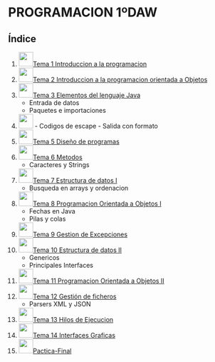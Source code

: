 # PROGRAMACION 1ºDAW
## Índice

1.  <img src="https://cdn-icons-png.flaticon.com/512/38/38167.png" width="32" height="32">[Tema 1 Introduccion a la programacion](https://github.com/Eric212/1DAW/tree/main/POO/Curso/TemasTeoria/Tema%2001)
2. <img src="https://img.icons8.com/external-outline-juicy-fish/344/external-object-coding-and-development-outline-outline-juicy-fish.png" width="32" height="32">[Tema 2 Introduccion a la programacion orientada a Objetos](https://github.com/Eric212/1DAW/tree/main/POO/Curso/TemasTeoria/Tema%2002)
3. <img src="https://cdn-icons-png.flaticon.com/512/226/226777.png" width="32" height="32">[Tema 3 Elementos del lenguaje Java](https://github.com/Eric212/1DAW/tree/main/POO/Curso/TemasTeoria/Tema%2003)
    - Entrada de datos
    - Paquetes e importaciones
4. <img src="https://cdn-icons-png.flaticon.com/512/66/66934.png" width="32" height="32">
    - Codigos de escape
    - Salida con formato
5. <img src="https://cdn-icons-png.flaticon.com/512/2919/2919570.png" width="32" height="32">[Tema 5 Diseño de programas](https://github.com/Eric212/1DAW/tree/main/POO/Curso/TemasTeoria/Tema%2005)
6. <img src="https://img.icons8.com/external-outline-geotatah/344/external-method-socio-technical-system-outline-geotatah.png" width="32" height="32">[Tema 6 Metodos](https://github.com/Eric212/1DAW/tree/main/POO/Curso/TemasTeoria/Tema%2006)
    - Caracteres y Strings
7. <img src="https://cdn-icons-png.flaticon.com/512/2857/2857303.png" width="32" height="32">[Tema 7 Estructura de datos I](https://github.com/Eric212/1DAW/tree/main/POO/Curso/TemasTeoria/Tema%2007)
    - Busqueda en arrays y ordenacion
8. <img src="https://cdn-icons-png.flaticon.com/512/4888/4888723.png" width="32" height="32">[Tema 8 Programacion Orientada a Objetos I](https://github.com/Eric212/1DAW/tree/main/POO/Curso/TemasTeoria/Tema%2008)
    - Fechas en Java
    - Pilas y colas
9. <img src="https://cdn-icons-png.flaticon.com/512/2177/2177004.png" width="32" height="32">[Tema 9 Gestion de Excepciones](https://github.com/Eric212/1DAW/tree/main/POO/Curso/TemasTeoria/Tema%2009)
10. <img src="https://cdn-icons-png.flaticon.com/512/2857/2857303.png" width="32" height="32">[Tema 10 Estructura de datos II](https://github.com/Eric212/1DAW/tree/main/POO/Curso/TemasTeoria/Tema%2010)
    - Genericos
    - Principales Interfaces
11. <img src="https://cdn-icons-png.flaticon.com/512/4888/4888723.png" width="32" height="32">[Tema 11 Programacion Orientada a Objetos II](https://github.com/Eric212/1DAW/tree/main/POO/Curso/TemasTeoria/Tema%2011)
12. <img src="https://cdn-icons-png.flaticon.com/512/4149/4149677.png" width="32" height="32">[Tema 12 Gestión de ficheros](https://github.com/Eric212/1DAW/tree/main/POO/Curso/TemasTeoria/Tema%2012)
    - Parsers XML y JSON
13. <img src="https://cdn-icons-png.flaticon.com/512/1857/1857070.png" width="32" height="32">[Tema 13 Hilos de Ejecucion](https://github.com/Eric212/1DAW/tree/main/POO/Curso/TemasTeoria/Tema%2013)
14. <img src="https://cdn-icons-png.flaticon.com/512/2862/2862196.png" width="32" height="32">[Tema 14 Interfaces Graficas](https://github.com/Eric212/1DAW/tree/main/POO/Curso/TemasTeoria/Tema%2014)
15. <img src="https://img.icons8.com/external-flaticons-flat-flat-icons/344/external-dragon-supernatural-flaticons-flat-flat-icons.png" width="32" height="32">[Pactica-Final](https://github.com/Eric212/1DAW/tree/main/POO/Curso/TemasTeoria/Tema%2015)
